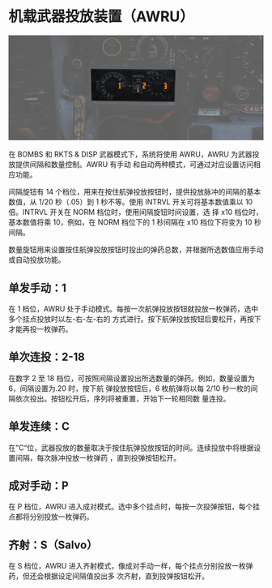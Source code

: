 # 机载武器投放装置（AWRU）

![pilot_awru](../../img/pilot_awru.jpg)

在 BOMBS 和 RKTS & DISP 武器模式下，系统将使用 AWRU，AWRU 为武器投放提供间隔和数量控制。AWRU 有手动
和自动两种模式，可通过对应设置访问相应功能。

间隔旋钮有 14 个档位，用来在按住航弹投放按钮时，提供投放脉冲的间隔的基本数值，从 1/20 秒（.05）到 1
秒不等。使用 INTRVL 开关可将基本数值乘以 10 倍。INTRVL 开关在 NORM 档位时，使用间隔旋钮时间设置，选
择 x10 档位时，基本数值将乘 10，例如，在 NORM 档位下的 1 秒间隔在 x10 档位下将变为 10 秒间隔。

数量旋钮用来设置按住航弹投放按钮时投出的弹药总数，并根据所选数值应用手动或自动投放功能。

## 单发手动：1

在 1 档位，AWRU 处于手动模式。每按一次航弹投放按钮就投放一枚弹药，选中多个挂点投放时以左-右-左-右的
方式进行。按下航弹投放按钮后要松开，再按下才能再投一枚弹药。

## 单次连投：2-18

在数字 2 至 18 档位，可按照间隔设置投出所选数量的弹药。例如，数量设置为 6，间隔设置为.20 时，按下航
弹投放按钮后，6 枚航弹将以每 2/10 秒一枚的间隔依次投出。按钮松开后，序列将被重置，开始下一轮相同数
量连投。

## 单发连续：C

在”C“位，武器投放的数量取决于按住航弹投放按钮的时间。连续投放中将根据设置间隔，每次脉冲投放一枚弹药
，直到投弹按钮松开。

## 成对手动：P

在 P 档位，AWRU 进入成对模式。选中多个挂点时，每按一次投弹按钮，每个挂点都将分别投放一枚弹药。

## 齐射：S（Salvo）

在 S 档位，AWRU 进入齐射模式，像成对手动一样，每个挂点分别投放一枚弹药，但还会根据设定间隔值投出多
次齐射，直到投弹按钮松开。
